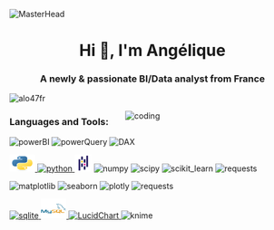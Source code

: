 ![MasterHead](https://github.com/ALO47FR/Design_Canva/blob/main/Banner_ALO_1600px_EN.gif)
<h1 align="center">Hi 👋, I'm Angélique</h1>
<h3 align="center">A newly & passionate BI/Data analyst from France</h3>


<p align="left"> <img src="https://komarev.com/ghpvc/?username=alo47fr&label=Profile%20views&color=0e75b6&style=flat" alt="alo47fr" /> </p>
<img align ="right" alt="coding" width = 300 src="https://github.com/ALO47FR/Design_Canva/blob/main/pixmix_libre%20de%20droit.gif">

<h3 align="left">Languages and Tools:</h3>
<p align="left"> 
  <a> <img src="https://github.com/ALO47FR/Design_Canva/blob/main/power-bi.jpg" alt="powerBI" width="90" height="30"/> </a>
  <a> <img src="https://github.com/ALO47FR/Design_Canva/blob/main/power_query.png" alt="powerQuery" width="90" height="30"/> </a>
  <a> <img src="https://github.com/ALO47FR/Design_Canva/blob/main/daxstudio.svg" alt="DAX" width="45" height="30"/> </a>

  <a href="https://www.python.org" target="_blank" rel="noreferrer"> <img src="https://raw.githubusercontent.com/devicons/devicon/master/icons/python/python-original.svg" alt="python" width="45" height="30"/> </a>
  <a href="https://www.jupyter.org" target="_blank" rel="noreferrer"> <img src="https://github.com/ALO47FR/Design_Canva/blob/main/Jupyter.svg" alt="python" width="45" height="30"/> </a>
  <a> <img src="https://raw.githubusercontent.com/devicons/devicon/2ae2a900d2f041da66e950e4d48052658d850630/icons/pandas/pandas-original.svg" alt="pandas" width="30" height="30"/> </a> 
  <a> <img src="https://github.com/ALO47FR/Design_Canva/blob/main/NumPy.svg" alt="numpy" width="75" height="30"/> </a>
  <a> <img src="https://github.com/ALO47FR/Design_Canva/blob/main/Scipy.svg" alt="scipy" width="30" height="30"/> </a>
  <a> <img src="https://upload.wikimedia.org/wikipedia/commons/0/05/Scikit_learn_logo_small.svg" alt="scikit_learn" width="75" height="30"/> </a>
  <a> <img src="https://github.com/ALO47FR/Design_Canva/blob/main/Requests.png" alt="requests" width="18" height="30"/> </a>
  
  <a> <img src="https://github.com/ALO47FR/Design_Canva/blob/main/Matplotlib.svg" alt="matplotlib" width="90" height="30"/> </a>
  <a> <img src="https://seaborn.pydata.org/_images/logo-mark-lightbg.svg" alt="seaborn" width="30" height="30"/> </a>
  <a> <img src="https://github.com/ALO47FR/Design_Canva/blob/main/plotly.svg" alt="plotly" width="50" height="20"/> </a>
  <a> <img src="https://github.com/ALO47FR/Design_Canva/blob/main/Requests.png" alt="requests" width="23" height="30"/> </a> 


<a href="https://www.sqlite.org/" target="_blank" rel="noreferrer"> <img src="https://www.vectorlogo.zone/logos/sqlite/sqlite-icon.svg" alt="sqlite" width="45" height="30"/> </a> 
<a href="https://www.mysql.com/" target="_blank" rel="noreferrer"> <img src="https://raw.githubusercontent.com/devicons/devicon/master/icons/mysql/mysql-original-wordmark.svg" alt="mysql" width="45" height="35"/> </a>
<a href="https://www.lucidchart.com/" target="_blank" rel="noreferrer"> <img src="https://github.com/ALO47FR/Design_Canva/blob/main/Lucidchart.svg" alt="LucidChart" width="90" height="30"/> </a>
<a> <img src="https://github.com/ALO47FR/Design_Canva/blob/main/knime.svg" alt="knime" width="45" height="30"/> </a>
 </p>
